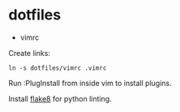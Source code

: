 # dotfiles
* vimrc

Create links:

```shell
ln -s dotfiles/vimrc .vimrc
```

Run :PlugInstall from inside vim to install plugins.

Install [flake8](https://pypi.org/project/flake8/) for python linting.
